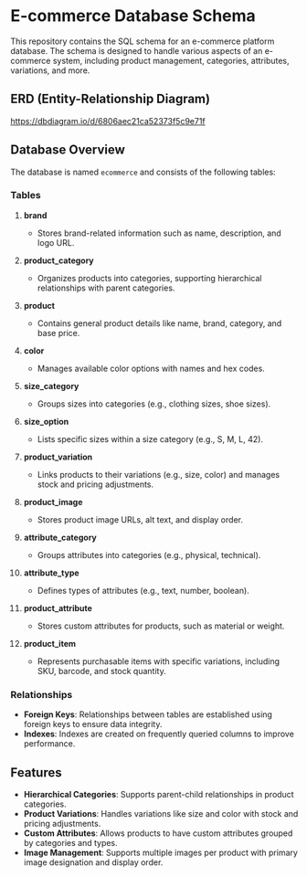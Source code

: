 # E-commerce Database Schema

This repository contains the SQL schema for an e-commerce platform database. The schema is designed to handle various aspects of an e-commerce system, including product management, categories, attributes, variations, and more.


## ERD (Entity-Relationship Diagram)


https://dbdiagram.io/d/6806aec21ca52373f5c9e71f



## Database Overview

The database is named `ecommerce` and consists of the following tables:

### Tables

1. **brand**
   - Stores brand-related information such as name, description, and logo URL.

2. **product_category**
   - Organizes products into categories, supporting hierarchical relationships with parent categories.

3. **product**
   - Contains general product details like name, brand, category, and base price.

4. **color**
   - Manages available color options with names and hex codes.

5. **size_category**
   - Groups sizes into categories (e.g., clothing sizes, shoe sizes).

6. **size_option**
   - Lists specific sizes within a size category (e.g., S, M, L, 42).

7. **product_variation**
   - Links products to their variations (e.g., size, color) and manages stock and pricing adjustments.

8. **product_image**
   - Stores product image URLs, alt text, and display order.

9. **attribute_category**
   - Groups attributes into categories (e.g., physical, technical).

10. **attribute_type**
    - Defines types of attributes (e.g., text, number, boolean).

11. **product_attribute**
    - Stores custom attributes for products, such as material or weight.

12. **product_item**
    - Represents purchasable items with specific variations, including SKU, barcode, and stock quantity.

### Relationships

- **Foreign Keys**: Relationships between tables are established using foreign keys to ensure data integrity.
- **Indexes**: Indexes are created on frequently queried columns to improve performance.

## Features

- **Hierarchical Categories**: Supports parent-child relationships in product categories.
- **Product Variations**: Handles variations like size and color with stock and pricing adjustments.
- **Custom Attributes**: Allows products to have custom attributes grouped by categories and types.
- **Image Management**: Supports multiple images per product with primary image designation and display order.



